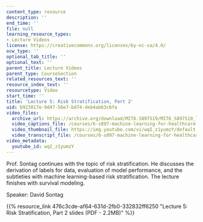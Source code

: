 ```yaml
---
content_type: resource
description: ''
end_time: ''
file: null
learning_resource_types:
- Lecture Videos
license: https://creativecommons.org/licenses/by-nc-sa/4.0/
ocw_type: ''
optional_tab_title: ''
optional_text: ''
parent_title: Lecture Videos
parent_type: CourseSection
related_resources_text: ''
resource_index_text: ''
resourcetype: Video
start_time: ''
title: 'Lecture 5: Risk Stratification, Part 2'
uid: b923017e-9d47-56e7-bd74-deb4ab63c6fa
video_files:
  archive_url: https://archive.org/download/MIT6.S897S19/MIT6_S897S19_lec05_300k.mp4
  video_captions_file: /courses/6-s897-machine-learning-for-healthcare-spring-2019/b6fc7f50d60d56e5a24b165ead556574_wqI_z1yumzY.vtt
  video_thumbnail_file: https://img.youtube.com/vi/wqI_z1yumzY/default.jpg
  video_transcript_file: /courses/6-s897-machine-learning-for-healthcare-spring-2019/30da27b0e0ec8388dc8d715904e43d85_wqI_z1yumzY.pdf
video_metadata:
  youtube_id: wqI_z1yumzY
---
```


Prof. Sontag continues with the topic of risk stratification. He discusses the derivation of labels for data, evaluation of model performance, and the subtleties with machine learning-based risk stratification. The lecture finishes with survival modeling.

Speaker: David Sontag

{{% resource_link 476c3cde-af64-631d-2fb0-332832ff6250 "Lecture 5: Risk Stratification, Part 2 slides (PDF - 2.2MB)" %}}

